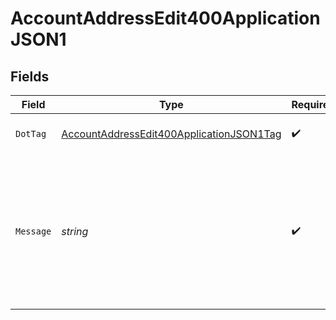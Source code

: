 # AccountAddressEdit400ApplicationJSON1


## Fields

| Field                                                                                                           | Type                                                                                                            | Required                                                                                                        | Description                                                                                                     | Example                                                                                                         |
| --------------------------------------------------------------------------------------------------------------- | --------------------------------------------------------------------------------------------------------------- | --------------------------------------------------------------------------------------------------------------- | --------------------------------------------------------------------------------------------------------------- | --------------------------------------------------------------------------------------------------------------- |
| `DotTag`                                                                                                        | [AccountAddressEdit400ApplicationJSON1Tag](../../models/operations/accountaddressedit400applicationjson1tag.md) | :heavy_check_mark:                                                                                              | The type of error returned                                                                                      | invalid_postal_code                                                                                             |
| `Message`                                                                                                       | *string*                                                                                                        | :heavy_check_mark:                                                                                              | A human-readable error message, which might include information specific to<br/>the request that was made.<br/> | region value BC is not valid for country_code value US                                                          |
